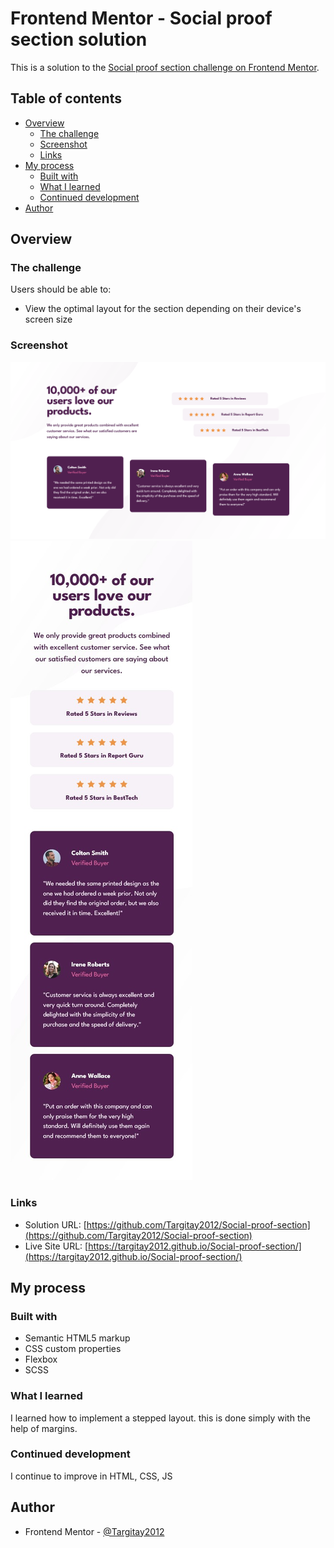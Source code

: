 # Frontend Mentor - Social proof section solution

This is a solution to the [Social proof section challenge on Frontend Mentor](https://www.frontendmentor.io/challenges/social-proof-section-6e0qTv_bA).

## Table of contents

- [Overview](#overview)
  - [The challenge](#the-challenge)
  - [Screenshot](#screenshot)
  - [Links](#links)
- [My process](#my-process)
  - [Built with](#built-with)
  - [What I learned](#what-i-learned)
  - [Continued development](#continued-development)
- [Author](#author)

## Overview

### The challenge

Users should be able to:

- View the optimal layout for the section depending on their device's screen size

### Screenshot

![](./screenshot-1.jpg)
![](./screenshot-2.jpg)

### Links

- Solution URL: [https://github.com/Targitay2012/Social-proof-section](https://github.com/Targitay2012/Social-proof-section)
- Live Site URL: [https://targitay2012.github.io/Social-proof-section/](https://targitay2012.github.io/Social-proof-section/)

## My process

### Built with

- Semantic HTML5 markup
- CSS custom properties
- Flexbox
- SCSS

### What I learned

I learned how to implement a stepped layout. this is done simply with the help of margins.

### Continued development

I continue to improve in HTML, CSS, JS

## Author

- Frontend Mentor - [@Targitay2012](https://www.frontendmentor.io/profile/Targitay2012)
